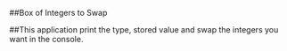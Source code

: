 ﻿##Box of Integers to Swap

##This application print the type, stored value and swap the integers you want in the console.